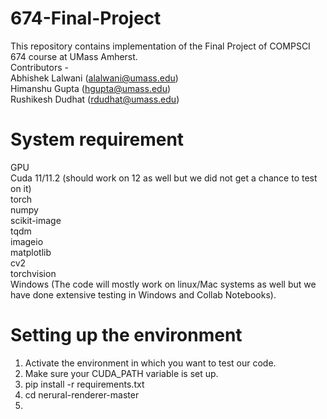 # 674-Final-Project

This repository contains implementation of the Final Project of COMPSCI 674 course at UMass Amherst. <br>
Contributors - <br>
Abhishek Lalwani (alalwani@umass.edu) <br>
Himanshu Gupta (hgupta@umass.edu) <br>
Rushikesh Dudhat (rdudhat@umass.edu) <br>

# System requirement

GPU </br>
Cuda 11/11.2 (should work on 12 as well but we did not get a chance to test on it) </br>
torch </br>
numpy </br>
scikit-image </br>
tqdm </br>
imageio </br>
matplotlib </br>
cv2 </br>
torchvision </br>
Windows (The code will mostly work on linux/Mac systems as well but we have done extensive testing in Windows and Collab Notebooks). </br>

# Setting up the environment
1. Activate the environment in which you want to test our code.
2. Make sure your CUDA_PATH variable is set up.
3. pip install -r requirements.txt
4. cd nerural-renderer-master
5. 




